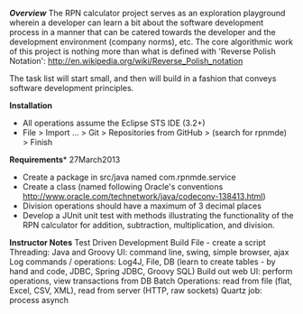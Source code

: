 ***Overview***
The RPN calculator project serves as an exploration playground wherein a developer can learn a bit about the software 
development process in a manner that can be catered towards the developer and the development environment (company 
norms), etc.  The core algorithmic work of this project is nothing more than what is defined with 'Reverse Polish 
Notation': http://en.wikipedia.org/wiki/Reverse_Polish_notation

The task list will start small, and then will build in a fashion that conveys software development principles.

**Installation**
- All operations assume the Eclipse STS IDE (3.2+)
- File > Import ... > Git > Repositories from GitHub > (search for rpnmde) > Finish


**Requirements***
27March2013
- Create a package in src/java named com.rpnmde.service
- Create a class (named following Oracle's conventions http://www.oracle.com/technetwork/java/codeconv-138413.html)
- Division operations should have a maximum of 3 decimal places
- Develop a JUnit unit test with methods illustrating the functionality of the RPN calculator for addition, subtraction,
  multiplication, and division.    
  
**Instructor Notes**
Test Driven Development
Build File - create a script
Threading: Java and Groovy
UI: command line, swing, simple browser, ajax
Log commands / operations: Log4J, File, DB (learn to create tables - by hand and code, JDBC, Spring JDBC, Groovy SQL)
Build out web UI: perform operations, view transactions from DB
Batch Operations: read from file (flat, Excel, CSV, XML), read from server (HTTP, raw sockets)
Quartz job: process asynch